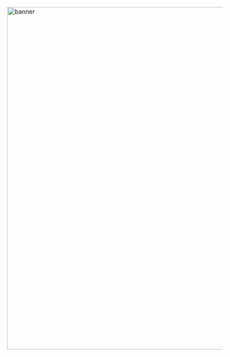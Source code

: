 <img align="center" width="800" alt="banner" src="https://media.giphy.com/media/v1.Y2lkPTc5MGI3NjExNDMxYzY1NjkxYzM3NWZlYWZiYjM3MzQ1NjQ3MTk1Y2U5MjA1NDYzZCZjdD1n/9dZvIzHaSdUDR7ZMN6/giphy.gif">
